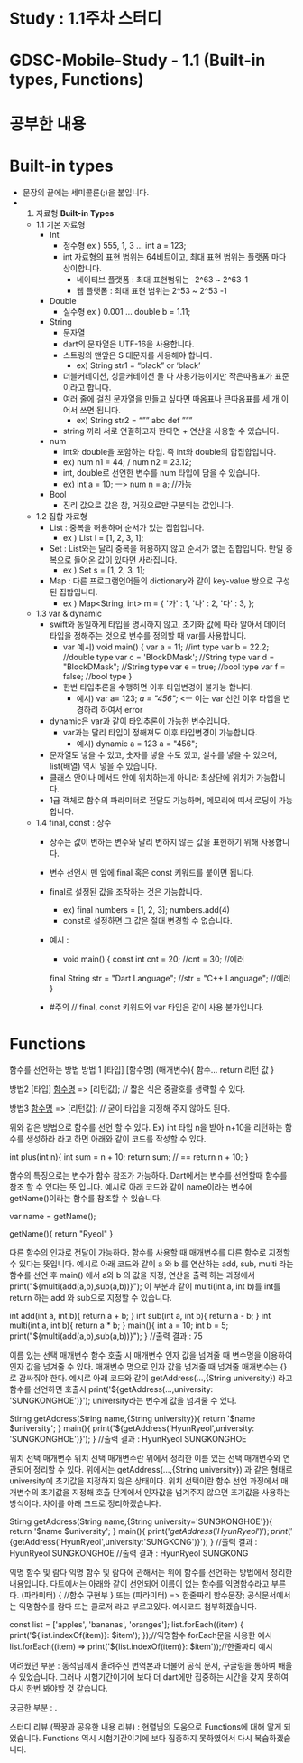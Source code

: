 # Study : 1.1주차 스터디

# GDSC-Mobile-Study - 1.1 (Built-in types, Functions)

# 공부한 내용

# Built-in types

- 문장의 끝에는 세미콜론(;)을 붙입니다.
- 1. 자료형 **Built-in Types**
    - 1.1 기본 자료형
        - Int
            - 정수형
            ex ) 555, 1, 3 …
            int a = 123;
            - int 자료형의 표현 범위는 64비트이고, 최대 표현 범위는 플랫폼 마다 상이합니다.
                - 네이티브 플랫폼 : 최대 표현범위는 -2^63 ~ 2^63-1
                - 웹 플랫폼 : 최대 표현 범위는 2^53 ~ 2^53 -1
        - Double
            - 실수형
            ex ) 0.001 …
            double b = 1.11;
        - String
            - 문자열
            - dart의 문자열은 UTF-16을 사용합니다.
            - 스트링의 맨앞은 S 대문자를 사용해야 합니다.
                - ex) String str1 = “black” or ‘black’
            - 더블커테이션, 싱글커테이션 둘 다 사용가능이지만 작은따옴표가 표준이라고 합니다.
            - 여러 줄에 걸친 문자열을 만들고 싶다면 따옴표나 큰따옴표를 세 개 이어서 쓰면 됩니다.
                - ex) String str2 = “””
                abc
                def
                ”””
            - string 끼리 서로 연결하고자 한다면 + 연산을 사용할 수 있습니다.
        - num
            - int와 double을 포함하는 타입. 즉 int와 double의 합집합입니다.
            - ex) num n1 = 44; / num n2 = 23.12;
            - int, double로 선언한 변수를 num 타입에 담을 수 있습니다.
            - ex) int a = 10;   ㅡ>   num n = a; //가능
        - Bool
            - 진리 값으로 값은 참, 거짓으로만 구분되는 값입니다.
    - 1.2 집합 자료형
        - List : 중복을 허용하며 순서가 있는 집합입니다.
            - ex ) List<int> l = [1, 2, 3, 1];
        - Set : List와는 달리 중복을 허용하지 않고 순서가 없는 집합입니다. 만일 중복으로 들어온 값이 있다면 사라집니다.
            - ex ) Set<int> s = [1, 2, 3, 1];
        - Map : 다른 프로그램언어들의 dictionary와 같이 key-value 쌍으로 구성된 집합입니다.
            - ex ) 
            Map<String, int> m = {
            '가' : 1,
            '나' : 2,
            '다' : 3,
            };
    - 1.3 var & dynamic
        - swift와 동일하게 타입을 명시하지 않고, 초기화 값에 따라 알아서 데이터 타입을 정해주는 것으로 변수를 정의할 때 var를 사용합니다.
            - var 예시)
            void main() {
            var a = 11;             //int type
            var b = 22.2;           //double type
            var c = 'BlockDMask';   //String type
            var d = "BlockDMask";   //String type
            var e = true;           //bool type
            var f = false;          //bool type
            }
            - 한번 타입추론을 수행하면 이후 타입변경이 불가능 합니다.
                - 예시)
                var a= 123;
                *a = "456";*     <ㅡ 이는 var 선언 이후 타입을 변경하려 하여서 error
        - dynamic은 var과 같이 타입추론이 가능한 변수입니다.
            - var과는 달리 타입이 정해져도 이후 타입변경이 가능합니다.
                - 예시)
                dynamic a = 123
                a = "456";
        - 문자열도 넣을 수 있고, 숫자를 넣을 수도 있고, 실수를 넣을 수 있으며, list(배열) 역시 넣을 수 있습니다.
        - 클래스 안이나 메서드 안에 위치하는게 아니라 최상단에 위치가 가능합니다.
        - 1급 객체로 함수의 파라미터로 전달도 가능하며, 메모리에 떠서 로딩이 가능합니다.
    - 1.4 final, const : 상수
        - 상수는 값이 변하는 변수와 달리 변하지 않는 값을 표현하기 위해 사용합니다.
        - 변수 선언시 맨 앞에 final 혹은 const 키워드를 붙이면 됩니다.
        - final로 설정된 값을 조작하는 것은 가능합니다.
            - ex) final numbers = [1, 2, 3];
            numbers.add(4)
            - const로 설정하면 그 값은 절대 변경할 수 없습니다.
        - 예시 :
            - void main() {
            const int cnt = 20;
            //cnt = 30; //에러
            
            final String str = "Dart Language";
            //str = "C++ Language"; //에러
            }
        - #주의 // final, const 키워드와 var 타입은 같이 사용 불가입니다.

# Functions

함수를 선언하는 방법
  방법 1
  [타입] [함수명] (매개변수){
  함수...
  return 리턴 값
  }
  
  방법2
  [타입] [함수명](매개변수) => [리턴값]; // 짧은 식은 중괄호를 생략할 수 있다.

  방법3
  [함수명](매개변수) => [리턴값]; // 굳이 타입을 지정해 주지 않아도 된다.

위와 같은 방법으로 함수를 선언 할 수 있다.
Ex) int 타입 n을 받아 n+10을 리턴하는 함수를 생성하라 라고 하면 아래와 같이 코드를 작성할 수 있다.

int plus(int n){
    int sum = n + 10;
    return sum; // == return n + 10;
}

함수의 특징으로는
변수가 함수 참조가 가능하다.
 Dart에서는 변수를 선언할때 함수를 참조 할 수 있다는 뜻 입니다.
 예시로 아래 코드와 같이 name이라는 변수에 getName()이라는 함수를 참조할 수 있습니다.

var name = getName();

getName(){
    return "Ryeol"
}

다른 함수의 인자로 전달이 가능하다.
  함수를 사용할 때 매개변수를 다른 함수로 지정할 수 있다는 뜻입니다.
  예시로 아래 코드와 같이 a 와 b 를 연산하는 add, sub, multi 라는 함수를 선언 후
  main() 에서 a와 b 의 값을 지정, 연산을 출력 하는 과정에서
  print("${multi(add(a,b),sub(a,b))}");
  이 부분과 같이 multi(int a, int b)를
  int를 return 하는 add 와 sub으로 지정할 수 있습니다.

int add(int a, int b){
    return a + b;
}
int sub(int a, int b){
    return a - b;
}
int multi(int a, int b){
    return a * b;
}
main(){
    int a = 10;
    int b = 5;
    print("${multi(add(a,b),sub(a,b))}");
}
//출력 결과 : 75

이름 있는 선택 매개변수
 함수 호출 시 매개변수 인자 값을 넘겨줄 때 
 변수명을 이용하여 인자 값을 넘겨줄 수 있다.
 매개변수 명으로 인자 값을 넘겨줄 때 넘겨줄 매개변수는 {}로 감싸줘야 한다.
 예시로 아래 코드와 같이
 getAddress(...,{String university})
 라고 함수를 선언하면 호출시 
 print('${getAddress(...,university: 'SUNGKONGHOE')}');
 university라는 변수에 값을 넘겨줄 수 있다.

Stirng getAddress(String name,{String university}){
    return '$name $university';
}
main(){
    print('${getAddress('HyunRyeol',university: 'SUNGKONGHOE')}');
}
//출력 결과 : HyunRyeol SUNGKONGHOE

위치 선택 매개변수
 위치 선택 매개변수란 위에서 정리한 이름 있는 선택 매개변수와 연관되어 정리할 수 있다.
 위에서는 getAddress(...,{String university}) 과 같은 형태로
 university에 초기값을 지정하지 않은 상태이다.
 위치 선택이란 함수 선언 과정에서 매개변수의 초기값을 지정해 
 호출 단계에서 인자값을 넘겨주지 않으면 초기값을 사용하는 방식이다.
 차이를 아래 코드로 정리하겠습니다.

Stirng getAddress(String name,{String university='SUNGKONGHOE'}){
    return '$name $university';
}
main(){
    print('${getAddress('HyunRyeol')}');
    print('${getAddress('HyunRyeol',university:'SUNGKONG')}');
}
//출력 결과 : HyunRyeol SUNGKONGHOE
//출력 결과 : HyunRyeol SUNGKONG

익명 함수 및 람다
 익명 함수 및 람다에 관해서는 위에 함수를 선언하는 방법에서 정리한 내용입니다.
 다트에서는 아래와 같이 선언되어 이름이 없는 함수를 익명함수라고 부른다.
 (파라미터) {
     //함수 구현부
     }
 또는
 (파라미터) => 한줄짜리 함수문장;
 공식문서에서는 익명함수를 람다 또는 클로저 라고 부르고있다.
 예시코드 첨부하겠습니다.

const list = ['apples', 'bananas', 'oranges'];
list.forEach((item) {
print('${list.indexOf(item)}: $item');
});//익명함수 forEach문을 사용한 예시
list.forEach((item) => print('${list.indexOf(item)}: $item'));//한줄짜리 예시

어려웠던 부분 : 
동석님께서 올려주신 번역본과 더불어 공식 문서, 구글링을 통하여 배울 수 있었습니다.
그러나 시험기간이기에 보다 더 dart에만 집중하는 시간을 갖지 못하여 다시 한번 봐야할 것 같습니다.

궁금한 부분 :
.

스터디 리뷰 (짝꿍과 공유한 내용 리뷰) : 
현렬님의 도움으로 Functions에 대해 알게 되었습니다. Functions 역시 시험기간이기에 보다 집중하지 못하였어서 다시 복습하겠습니다.

